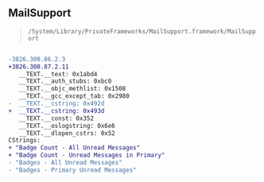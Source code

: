 ## MailSupport

> `/System/Library/PrivateFrameworks/MailSupport.framework/MailSupport`

```diff

-3826.300.86.2.3
+3826.300.87.2.11
   __TEXT.__text: 0x1abd4
   __TEXT.__auth_stubs: 0xbc0
   __TEXT.__objc_methlist: 0x1508
   __TEXT.__gcc_except_tab: 0x2980
-  __TEXT.__cstring: 0x492d
+  __TEXT.__cstring: 0x493d
   __TEXT.__const: 0x352
   __TEXT.__oslogstring: 0x6e6
   __TEXT.__dlopen_cstrs: 0x52
CStrings:
+ "Badge Count - All Unread Messages"
+ "Badge Count - Unread Messages in Primary"
- "Badges - All Unread Messages"
- "Badges - Primary Unread Messages"

```

